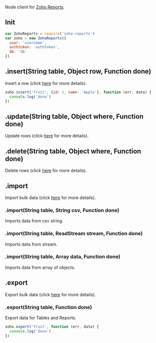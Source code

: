 Node client for [Zoho Reports](https://zohoreportsapi.wiki.zoho.com/).

## Init
```js
var ZohoReports = require('zoho-reports')
var zoho = new ZohoReports({
  user: 'username',
  authtoken: 'authtoken',
  db: 'db'
})
```

## .insert(String table, Object row, Function done)
Insert a row (click [here](https://zohoreportsapi.wiki.zoho.com/Adding-Single-Row.html) for more details).
```js
zoho.insert('fruit', {id: 1, name: 'Apple'}, function (err, data) {
  console.log('done')
})
```

## .update(String table, Object where, Function done)
Update rows (click [here](https://zohoreportsapi.wiki.zoho.com/Updating-Data.html) for more details).

## .delete(String table, Object where, Function done)
Delete rows (click [here](https://zohoreportsapi.wiki.zoho.com/Deleting-Data.html) for more details).

## .import
Import bulk data (click [here](https://www.zoho.com/reports/api/#import-data) for more details).

### .import(String table, String csv, Function done)
Imports data from csv string.

### .import(String table, ReadStream stream, Function done)
Imports data from stream.

### .import(String table, Array data, Function done)
Imports data from array of objects.

## .export
Export bulk data (click [here](https://www.zoho.com/reports/api/#export-data) for more details).

### .export(String table, Function done)
Export data for Tables and Reports.

```js
zoho.export('fruit', function (err, data) {
  console.log('done')
})
```
